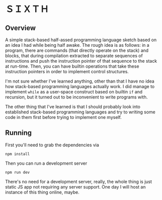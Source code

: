 # ＳＩＸＴＨ

## Overview

A simple stack-based half-assed programming language sketch based on an idea I had while being half awake. The rough idea is as follows: in a program, there are commands (that directly operate on the stack) and blocks, that during compilation extracted to separate sequences of instructions and push the instruction pointer of that sequence to the stack at run-time. Then, you can have builtin operations that take these instruction pointers in order to implement control structures.

I'm not sure whether I've learned anything, other than that I have no idea how stack-based programming languages actually work. I did manage to implement `while` as a user-space construct based on builtin `if` and recursion, but it turned out to be inconvenient to write programs with.

The other thing that I've learned is that I should probably look into established stack-based programming languages and try to writing some code in them first before trying to implement one myself.

## Running

First you'll need to grab the dependencies via

```
npm install
```

Then you can run a development server

```
npm run dev
```

There's no need for a development server, really, the whole thing is just static JS app not requiring any server support. One day I will host an instance of this thing online, maybe.

